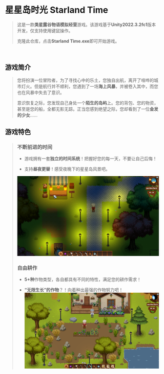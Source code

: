 # 星星岛时光  Starland Time
>这是一款**类星露谷物语模拟经营**游戏。该游戏基于**Unity2022.3.2fc1**版本开发，仅支持使用键鼠操作。 
> 
>克隆此仓库，点击**Starland Time.exe**即可开始游戏。
     
<br>  

## 游戏简介
>您将扮演一位冒险者，为了寻找心中的乐土，您独自出航，离开了喧哗的城市灯火。但是航行并不顺利，您遇到了一场**海上风暴**，并被卷入其中，而您也在风暴中失去了意识。  
>  
>意识恢复之际，您发现自己身处一个**陌生的岛屿**上。您的背包、您的物资，甚至是您的船，全都无影无踪。正当您感到绝望之际，您却看到了一位**金发的少女**……  




## 游戏特色
>### 不断前进的时间
>- 游戏拥有一套**独立的时间系统**！把握好您的每一天，不要让自己后悔！  
>
>- 支持**昼夜更替**！感受夜晚下的星星岛风景吧。  
>
>![image](https://github.com/fengxic/Starland-Time/blob/main/img/Night.png)  
>
>
>### 自由耕作
>- **5+种**作物类型，各自都具有不同的特性，满足您的耕作需求！  
>
>- **“无限生长”的作物**？！向着种出最强的作物努力吧！  
>![image](https://github.com/fengxic/Starland-Time/blob/main/img/Plants.png)  
>
>
>### 